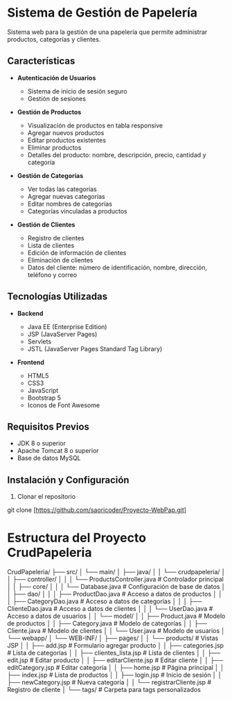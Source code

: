 # Sistema de Gestión de Papelería

Sistema web para la gestión de una papelería que permite administrar productos, categorías y clientes.

## Características

- **Autenticación de Usuarios**
  - Sistema de inicio de sesión seguro
  - Gestión de sesiones

- **Gestión de Productos**
  - Visualización de productos en tabla responsive
  - Agregar nuevos productos
  - Editar productos existentes
  - Eliminar productos
  - Detalles del producto: nombre, descripción, precio, cantidad y categoría

- **Gestión de Categorías**
  - Ver todas las categorías
  - Agregar nuevas categorías
  - Editar nombres de categorías
  - Categorías vinculadas a productos

- **Gestión de Clientes**
  - Registro de clientes
  - Lista de clientes
  - Edición de información de clientes
  - Eliminación de clientes
  - Datos del cliente: número de identificación, nombre, dirección, teléfono y correo

## Tecnologías Utilizadas

- **Backend**
  - Java EE (Enterprise Edition)
  - JSP (JavaServer Pages)
  - Servlets
  - JSTL (JavaServer Pages Standard Tag Library)

- **Frontend**
  - HTML5
  - CSS3
  - JavaScript
  - Bootstrap 5
  - Iconos de Font Awesome

## Requisitos Previos

- JDK 8 o superior
- Apache Tomcat 8 o superior
- Base de datos MySQL

## Instalación y Configuración

1. Clonar el repositorio

git clone [https://github.com/saoricoder/Proyecto-WebPap.git]


# Estructura del Proyecto CrudPapeleria

CrudPapeleria/
├── src/
│   └── main/
│       ├── java/
│       │   └── crudpapeleria/
│       │       ├── controller/
│       │       │   └── ProductsController.java    # Controlador principal
│       │       ├── core/
│       │       │   └── Database.java              # Configuración de base de datos
│       │       ├── dao/
│       │       │   ├── ProductDao.java            # Acceso a datos de productos
│       │       │   ├── CategoryDao.java           # Acceso a datos de categorías
│       │       │   ├── ClienteDao.java            # Acceso a datos de clientes
│       │       │   └── UserDao.java               # Acceso a datos de usuarios
│       │       └── model/
│       │           ├── Product.java               # Modelo de productos
│       │           ├── Category.java              # Modelo de categorías
│       │           ├── Cliente.java               # Modelo de clientes
│       │           └── User.java                  # Modelo de usuarios
│       └── webapp/
│           └── WEB-INF/
│               ├── pages/
│               │   └── products/                   # Vistas JSP
│               │       ├── add.jsp                 # Formulario agregar producto
│               │       ├── categories.jsp          # Lista de categorías
│               │       ├── clientes_lista.jsp      # Lista de clientes
│               │       ├── edit.jsp                # Editar producto
│               │       ├── editarCliente.jsp       # Editar cliente
│               │       ├── editCategory.jsp        # Editar categoría
│               │       ├── home.jsp                # Página principal
│               │       ├── index.jsp               # Lista de productos
│               │       ├── login.jsp               # Inicio de sesión
│               │       ├── newCategory.jsp         # Nueva categoría
│               │       └── registrarCliente.jsp    # Registro de cliente
│               └── tags/                          # Carpeta para tags personalizados